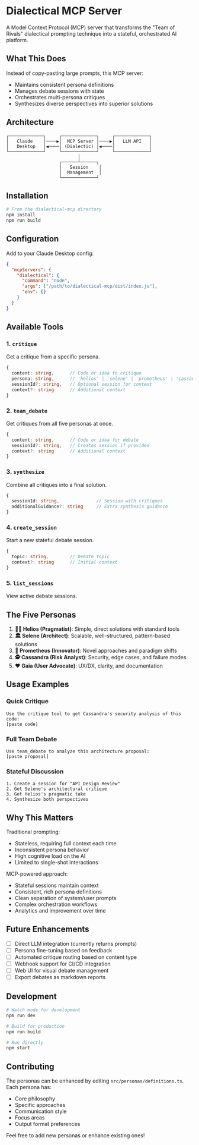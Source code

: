 # Dialectical MCP Server

A Model Context Protocol (MCP) server that transforms the "Team of Rivals" dialectical prompting technique into a stateful, orchestrated AI platform.

## What This Does

Instead of copy-pasting large prompts, this MCP server:
- Maintains consistent persona definitions
- Manages debate sessions with state
- Orchestrates multi-persona critiques
- Synthesizes diverse perspectives into superior solutions

## Architecture

```
┌─────────────┐     ┌─────────────┐     ┌─────────────┐
│   Claude    │────▶│  MCP Server │────▶│   LLM API   │
│   Desktop   │◀────│ (Dialectic) │◀────│             │
└─────────────┘     └─────────────┘     └─────────────┘
                           │
                    ┌──────┴──────┐
                    │   Session    │
                    │  Management  │
                    └─────────────┘
```

## Installation

```bash
# From the dialectical-mcp directory
npm install
npm run build
```

## Configuration

Add to your Claude Desktop config:

```json
{
  "mcpServers": {
    "dialectical": {
      "command": "node",
      "args": ["/path/to/dialectical-mcp/dist/index.js"],
      "env": {}
    }
  }
}
```

## Available Tools

### 1. `critique`
Get a critique from a specific persona.

```typescript
{
  content: string,      // Code or idea to critique
  persona: string,      // 'helios' | 'selene' | 'prometheus' | 'cassandra' | 'gaia'
  sessionId?: string,   // Optional session for context
  context?: string      // Additional context
}
```

### 2. `team_debate`
Get critiques from all five personas at once.

```typescript
{
  content: string,      // Code or idea for debate
  sessionId?: string,   // Creates session if provided
  context?: string      // Additional context
}
```

### 3. `synthesize`
Combine all critiques into a final solution.

```typescript
{
  sessionId: string,              // Session with critiques
  additionalGuidance?: string     // Extra synthesis guidance
}
```

### 4. `create_session`
Start a new stateful debate session.

```typescript
{
  topic: string,        // Debate topic
  context?: string      // Initial context
}
```

### 5. `list_sessions`
View active debate sessions.

## The Five Personas

1. **🧑‍💻 Helios (Pragmatist)**: Simple, direct solutions with standard tools
2. **🏛️ Selene (Architect)**: Scalable, well-structured, pattern-based solutions  
3. **🚀 Prometheus (Innovator)**: Novel approaches and paradigm shifts
4. **🕵️ Cassandra (Risk Analyst)**: Security, edge cases, and failure modes
5. **❤️ Gaia (User Advocate)**: UX/DX, clarity, and documentation

## Usage Examples

### Quick Critique
```
Use the critique tool to get Cassandra's security analysis of this code:
[paste code]
```

### Full Team Debate
```
Use team_debate to analyze this architecture proposal:
[paste proposal]
```

### Stateful Discussion
```
1. Create a session for "API Design Review"
2. Get Selene's architectural critique
3. Get Helios's pragmatic take
4. Synthesize both perspectives
```

## Why This Matters

Traditional prompting:
- Stateless, requiring full context each time
- Inconsistent persona behavior
- High cognitive load on the AI
- Limited to single-shot interactions

MCP-powered approach:
- Stateful sessions maintain context
- Consistent, rich persona definitions
- Clean separation of system/user prompts
- Complex orchestration workflows
- Analytics and improvement over time

## Future Enhancements

- [ ] Direct LLM integration (currently returns prompts)
- [ ] Persona fine-tuning based on feedback
- [ ] Automated critique routing based on content type
- [ ] Webhook support for CI/CD integration
- [ ] Web UI for visual debate management
- [ ] Export debates as markdown reports

## Development

```bash
# Watch mode for development
npm run dev

# Build for production
npm run build

# Run directly
npm start
```

## Contributing

The personas can be enhanced by editing `src/personas/definitions.ts`. Each persona has:
- Core philosophy
- Specific approaches
- Communication style
- Focus areas
- Output format preferences

Feel free to add new personas or enhance existing ones!